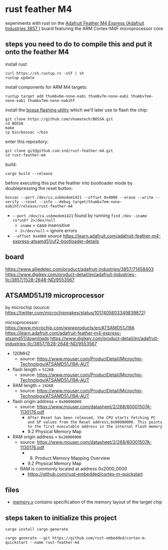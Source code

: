 # rust feather M4

experiments with rust on the [Adafruit Feather M4 Express (Adafruit Industries 3857 
)](https://www.adafruit.com/product/3857
) board featuring the ARM Cortex-M4F microprocessor core


## steps you need to do to compile this and put it onto the feather M4

install rust:
```
curl https://sh.rustup.rs -sSf | sh
rustup update
```

install components for ARM M4 targets:
```
rustup target add thumbv6m-none-eabi thumbv7m-none-eabi thumbv7em-none-eabi thumbv7em-none-eabihf
```

install the [bossa flashing utility](https://github.com/shumatech/BOSSA)
which we'll later use to flash the chip:
```
git clone https://github.com/shumatech/BOSSA.git
cd BOSSA
make
cp bin/bossac ~/bin
```

enter this repository:
```
git clone git@github.com:snd/rust-feather-m4.git
cd rust-feather-m4
```

build:
```
cargo build --release
```

before executing this put the feather into bootloader mode by doublepressing the reset button:
```
bossac --port /dev/cu.usbmodem1421 --offset 0x4000 --erase --write --verify --reset --info --debug target/thumbv7em-none-eabihf/release/rust-feather-m4
```

- `--port /dev/cu.usbmodem1421` found by running `find /dev -iname cu*usb* 2>/dev/null`
  - `iname` = case insensitive
  - `2>/dev/null` = ignore errors
- `--offset 0x4000` source https://learn.adafruit.com/adafruit-feather-m4-express-atsamd51/uf2-bootloader-details

## board

https://www.alliedelec.com/product/adafruit-industries/3857/71458403
https://www.digikey.com/product-detail/en/adafruit-industries-llc/3857/1528-2648-ND/9553567

## ATSAMD51J19 microprocessor

by microchip (source: https://twitter.com/microchipmakes/status/1017405803349839872)

microprocessor: [](https://www.findchips.com/search/ATSAMD51J19)
https://www.microchip.com/wwwproducts/en/ATSAMD51J19A
https://learn.adafruit.com/adafruit-feather-m4-express-atsamd51/downloads
https://www.digikey.com/product-detail/en/adafruit-industries-llc/3857/1528-2648-ND/9553567

- 120MHZ
    - source: https://www.mouser.com/ProductDetail/Microchip-Technology/ATSAMD51J19A-AUT
- flash length = `512KB`
    - source: https://www.mouser.com/ProductDetail/Microchip-Technology/ATSAMD51J19A-AUT
- RAM length =  `192KB`
    - source: https://www.mouser.com/ProductDetail/Microchip-Technology/ATSAMD51J19A-AUT
- flash origin address = `0x00000000`
  - source: https://www.mouser.com/datasheet/2/268/60001507A-1130176.pdf
    - `After Reset has been released, the CPU starts fetching PC and SP values from the Reset address,0x00000000. This points to the first executable address in the internal Flash memory`
    - 9.2 Physical Memory Map
- RAM origin address = `0x20000000`
  - source: https://www.mouser.com/datasheet/2/268/60001507A-1130176.pdf
    - 8. Product Memory Mapping Overview
    - 9.2 Physical Memory Map
  - RAM is commonly located at address 0x2000_0000
    - https://github.com/rust-embedded/cortex-m-quickstart

## files

- [memory.x](memory.x) contains specification of the memory layout of the target chip

## steps taken to initialize this project

```
cargo install cargo-generate

cargo generate --git https://github.com/rust-embedded/cortex-m-quickstart --name rust-feather-m4
```
